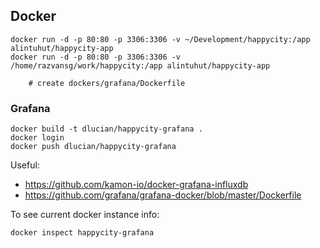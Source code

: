 ## Docker

    docker run -d -p 80:80 -p 3306:3306 -v ~/Development/happycity:/app alintuhut/happycity-app
    docker run -d -p 80:80 -p 3306:3306 -v /home/razvansg/work/happycity:/app alintuhut/happycity-app

        # create dockers/grafana/Dockerfile

### Grafana

    docker build -t dlucian/happycity-grafana .
    docker login
    docker push dlucian/happycity-grafana

Useful: 

 * https://github.com/kamon-io/docker-grafana-influxdb
 * https://github.com/grafana/grafana-docker/blob/master/Dockerfile
 
To see current docker instance info:

    docker inspect happycity-grafana
    
    